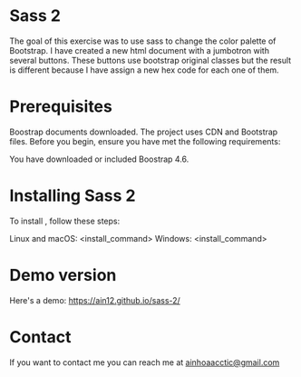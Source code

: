 # Sass 2
The goal of this exercise was to use sass to change the color palette of Bootstrap. I have created a new html document with a jumbotron with several buttons. These buttons use bootstrap original classes but the result is different because I have assign a new hex code for each one of them.

# Prerequisites
Boostrap documents downloaded. The project uses CDN and Bootstrap files. Before you begin, ensure you have met the following requirements:

You have downloaded or included Boostrap 4.6.

# Installing Sass 2
To install , follow these steps:

Linux and macOS: <install_command> Windows: <install_command>

# Demo version
Here's a demo:  https://ain12.github.io/sass-2/

# Contact
If you want to contact me you can reach me at ainhoaacctic@gmail.com




